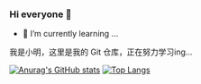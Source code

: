 ### Hi everyone 👋

- 🌱 I’m currently learning ...

我是小明，这里是我的 Git 仓库，正在努力学习ing...



[![Anurag's GitHub stats](https://github-readme-stats.vercel.app/api?username=SleepingXiaoming)](https://github.com/anuraghazra/github-readme-stats)
[![Top Langs](https://github-readme-stats.vercel.app/api/top-langs/?username=SleepingXiaoming)](https://github.com/anuraghazra/github-readme-stats)

<!--
**SleepingXiaoming/SleepingXiaoming** is a ✨ _special_ ✨ repository because its `README.md` (this file) appears on your GitHub profile.

Here are some ideas to get you started:

- 🔭 I’m currently working on ...
- 🌱 I’m currently learning ...
- 👯 I’m looking to collaborate on ...
- 🤔 I’m looking for help with ...
- 💬 Ask me about ...
- 📫 How to reach me: ...
- 😄 Pronouns: ...
- ⚡ Fun fact: ...
-->
